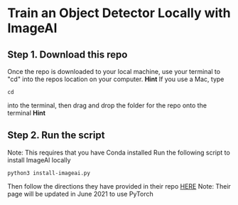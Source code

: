 # Train an Object Detector Locally with ImageAI

## Step 1. Download this repo
Once the repo is downloaded to your local machine, use your terminal to "cd" into the repos location on your computer.
**Hint**
If you use a Mac, type
```
cd
```
into the terminal, then drag and drop the folder for the repo onto the terminal
**Hint**

## Step 2. Run the script
Note: This requires that you have Conda installed
Run the following script to install ImageAI locally
```
python3 install-imageai.py
```

Then follow the directions they have provided in their repo [HERE](https://github.com/OlafenwaMoses/ImageAI/blob/master/imageai/Detection/Custom/CUSTOMDETECTIONTRAINING.md)
Note: Their page will be updated in June 2021 to use PyTorch
